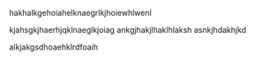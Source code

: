 hakhalkgehoiahelknaegrlkjhoiewhlwenl


kjahsgkjhaerhjqklnaeglkjoiag
ankgjhakjlhaklhlaksh
asnkjhdakhjkd



alkjakgsdhoaehklrdfoaih
